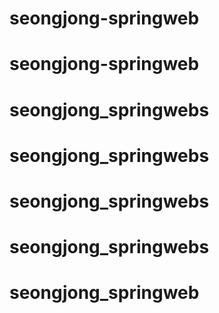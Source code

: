 # seongjong-springweb
# seongjong-springweb
# seongjong_springwebs
# seongjong_springwebs
# seongjong_springwebs
# seongjong_springwebs
# seongjong_springweb
